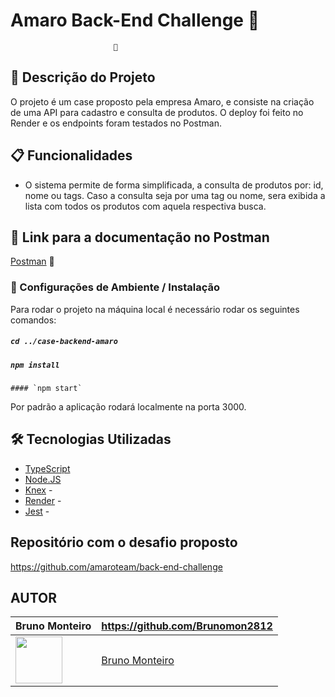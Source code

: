 # Amaro Back-End Challenge 👕
                           👖

## 🚀 Descrição do Projeto

O projeto é um case proposto pela empresa Amaro, e consiste na criação de uma API para cadastro e consulta de produtos. O deploy foi feito no Render e os endpoints foram testados no Postman.

## 📋 Funcionalidades

- O sistema permite de forma simplificada, a consulta de produtos por: id, nome ou tags. Caso a consulta seja por uma tag ou nome, sera exibida a lista com todos os produtos com aquela respectiva busca.

## 🔗 Link para a documentação no Postman
[Postman](https://documenter.getpostman.com/view/21554400/2s8YK4t7pC) :link:


### 🔧 Configurações de Ambiente / Instalação

Para rodar o projeto na máquina local é necessário rodar os seguintes comandos:

##### `cd ../case-backend-amaro`

##### `npm install`
```
#### `npm start`
```

Por padrão a aplicação rodará localmente na porta 3000.

## 🛠️ Tecnologias Utilizadas

- [TypeScript](https://www.typescriptlang.org/)  
- [Node.JS](https://nodejs.org/en/) 
- [Knex](https://knexjs.org/) - 
- [Render](https://render.com/) - 
- [Jest](https://jestjs.io/) - 

## Repositório com o desafio proposto

https://github.com/amaroteam/back-end-challenge


## AUTOR

Bruno Monteiro  | https://github.com/Brunomon2812
--------- | ------
[<img src="https://avatars.githubusercontent.com/Brunomon2812" width="75px;"/>](https://github.com/Brunomon2812) | [Bruno Monteiro](https://github.com/Brunomon2812)
